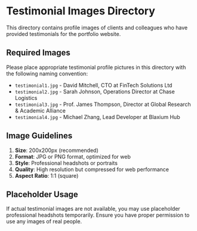 # Testimonial Images Directory

This directory contains profile images of clients and colleagues who have provided testimonials for the portfolio website.

## Required Images

Please place appropriate testimonial profile pictures in this directory with the following naming convention:

- `testimonial1.jpg` - David Mitchell, CTO at FinTech Solutions Ltd
- `testimonial2.jpg` - Sarah Johnson, Operations Director at Chase Logistics
- `testimonial3.jpg` - Prof. James Thompson, Director at Global Research & Academic Alliance
- `testimonial4.jpg` - Michael Zhang, Lead Developer at Blaxium Hub

## Image Guidelines

1. **Size**: 200x200px (recommended)
2. **Format**: JPG or PNG format, optimized for web
3. **Style**: Professional headshots or portraits
4. **Quality**: High resolution but compressed for web performance
5. **Aspect Ratio**: 1:1 (square)

## Placeholder Usage

If actual testimonial images are not available, you may use placeholder professional headshots temporarily.
Ensure you have proper permission to use any images of real people.

